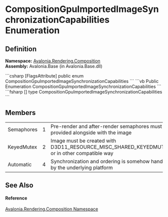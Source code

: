 # CompositionGpuImportedImageSynchronizationCapabilities Enumeration




## Definition
**Namespace:** <a href="N_Avalonia_Rendering_Composition">Avalonia.Rendering.Composition</a>  
**Assembly:** Avalonia.Base (in Avalonia.Base.dll)

<Tabs groupId="api-code-preview">
<TabItem value="csharp" label="C#">
```csharp
[FlagsAttribute]
public enum CompositionGpuImportedImageSynchronizationCapabilities
```
</TabItem>
<TabItem value="vb" label="VB">
```vb
<FlagsAttribute>
Public Enumeration CompositionGpuImportedImageSynchronizationCapabilities
```
</TabItem>
<TabItem value="fsharp" label="F#">
```fsharp
[<FlagsAttribute>]
type CompositionGpuImportedImageSynchronizationCapabilities
```
</TabItem>
</Tabs>



## Members
<table>
<tr>
<td>Semaphores</td>
<td>1</td>
<td>Pre-render and after-render semaphores must be provided alongside with the image</td>
</tr>
<tr>
<td>KeyedMutex</td>
<td>2</td>
<td>Image must be created with D3D11_RESOURCE_MISC_SHARED_KEYEDMUTEX or in other compatible way</td>
</tr>
<tr>
<td>Automatic</td>
<td>4</td>
<td>Synchronization and ordering is somehow handled by the underlying platform</td>
</tr>
</table>

## See Also


#### Reference
<a href="N_Avalonia_Rendering_Composition">Avalonia.Rendering.Composition Namespace</a>  

